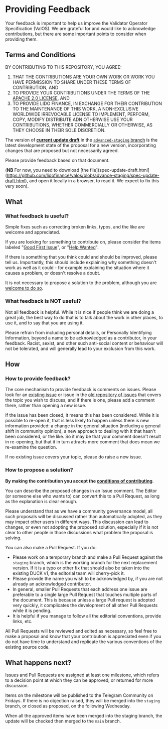 # Providing Feedback

Your feedback is important to help us improve the Validator Operator Specification (ValOS). We are grateful for and would like to acknowledge contributions, but there are some important points to consider when providing them.

##  Terms and Conditions

BY CONTRIBUTING TO THIS REPOSITORY, YOU AGREE:

1. THAT THE CONTRIBUTIONS ARE YOUR OWN WORK OR WORK YOU HAVE PERMISSION TO SHARE UNDER THESE TERMS OF CONTRIBUTION, AND
2. TO PROVIDE YOUR CONTRIBUTIONS UNDER THE TERMS OF THE [APACHE 2.0 LICENSE](LICENSE.md), AND
3. TO PROVIDE LIDO FINANCE, IN EXCHANGE FOR THEIR CONTRIBUTION TO THE MAINTENANCE OF THIS WORK, A NON-EXCLUSIVE WORLDWIDE IRREVOCABLE LICENSE TO IMPLEMENT, PERFORM, COPY, MODIFY DISTRIBUTE ADN OTHERWISE USE YOUR CONTRIBUTIONS, WHETHER COMMERCIALLY OR OTHERWISE, AS THEY CHOOSE IN THEIR SOLE DISCRETION.

The version of [**current update draft**](spec-update-draft.html)
in the [`advanced-staging` branch](https://github.com/lidofinance/valos/tree/advance-staging) is the latest development state of the proposal for a new version,
incorporating changes that are proposed but not necessarily agreed.

Please provide feedback based on that document.

(**NB** For now, you need to download [the file](spec-update-draft.html](https://github.com/lidofinance/valos/blob/advance-staging/spec-update-draft.html), and open it locally in a browser, to read it. We expect to fix this very soon).

## What

### What feedback is useful?

Simple fixes such as correcting broken links, typos, and the like are welcome and appreciated.

If you are looking for something to contribute on, please consider the items labeled
"[Good First Issue](https://github.com/lidofinance/valos/good%20first%20issue)", or
"[Help Wanted](https://github.com/lidofinance/valos/labels/help%20wanted)".

If there is something that you think could and should be improved, please tell us.
Importantly, this should include explaining why something doesn't work as well as it could -
for example explaining the situation where it causes a problem, or doesn't resolve a doubt.

It is not necessary to propose a solution to the problem, although you are [welcome to do so](#how-to-propose-a-solution).

### What feedback is NOT useful?

Not all feedback is helpful.
While it is nice if people think we are doing a great job, the best way to do that is to talk about the work in other places,
to use it, and to say that you are using it.

Please refrain from including personal details, or Personally Identifying Information, beyond a name to be acknowledged as a contributor, in your feedback.
Racist, sexist, and other such anti-social content or behaviour will not be tolerated, and will generally lead to your exclusion from this work.

## How

### How to provide feedback?

The core mechanism to provide feedback is comments on issues. Please look for an [existing issue](https://github.com/lidofinance/valos/issues)
or issue in the [old repository of issues](https://github.com/LionscraftTeam/DUCK-Knowledge-Base/issues) that covers the topic you wish to discuss,
and if there is one, please add a comment there, rather than opening a new issue.

If the issue has been closed, it means this has been considered. While it is possible to re-open it,
that is less likely to happen unless there is new information provided:
a change in the general situation (including a general shift in community opinion), a new approach to dealing with it that hasn't been considered, or the like.
So it may be that your comment doesn't result in re-opening, but that it in turn attracts more comment that does mean we re-examine the question.

If no existing issue covers your topic, please do raise a new issue.

### How to propose a solution?

**By making the contribution you accept the [conditions of contributing](#terms-and-conditions)**.

You can describe the proposed changes in an Issue comment. The Editor (or someone else who wants to) can convert this to a Pull Request, as long as the explanation is clear enough.

Please understand that as we have a community governance model, all such proposals will be discussed rather than automatically adopted, as they may impact other users in different ways.
This discussion can lead to changes, or even not adopting the proposed solution, especially if it is not clear to other people in those discussions what problem the proposal is solving.

You can also make a Pull Request. If you do:

- Please work on a temporary branch and make a Pull Request against the `staging` branch, which is the working branch for the next replacement version.
  If it is a typo or other fix that should also be taken into the existing DUCK v1, the editorial team will cherry-pick it.
- Please provide the name you wish to be acknowledged by, if you are not already an acknowledged contributor.
- In general, smaller Pull Requests that each address one issue are preferable to a single large Pull Request that touches multiple parts of the document.
  This is because unless a large Pull request is adopted very quickly, it complicates the development of all other Pull Requests while it is pending.
- It is helpful if you manage to follow all the editorial conventions, provide links, etc.

All Pull Requests will be reviewed and edited as necessary, so feel free to make a proposal and know that your contribution is appreciated
even if you do not have time to understand and replicate the various conventions of the existing source code.

## What happens next?

Issues and Pull Requests are assigned at least one milestone, which refers to a decision point at which they can be approved, or returned for more discussion.

Items on the milestone will be published to the Telegram Community on Fridays. If there is no objection raised, they will be merged into the `staging` branch, or closed as proposed, on the following Wednesday.

When all the approved items have been merged into the staging branch, the update will be checked then merged to the `main` branch.

